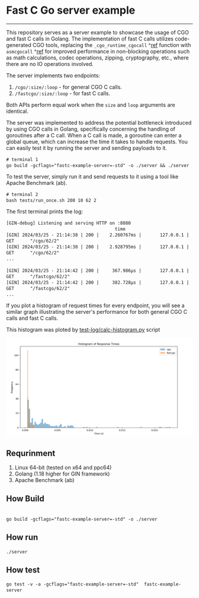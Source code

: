 # Fast C Go server example

---

This repository serves as a server example to showcase the usage of CGO and fast C calls in Golang. 
The implementation of fast C calls utilizes code-generated CGO tools, 
replacing the `_cgo_runtime_cgocall` ^[ref](https://github.com/golang/go/blob/16ce8b3925deaeb72541ee96b6ee23a08fc21dea/src/runtime/cgocall.go#L125) function 
with `asmcgocall` ^[ref](https://github.com/golang/go/blob/master/src/runtime/stubs.go#L295) for improved performance in non-blocking operations such as math calculations, codec operations, zipping, cryptography, etc., where there are no IO operations involved.

The server implements two endpoints:

1. `/cgo/:size/:loop` - for general CGO C calls.
2. `/fastcgo/:size/:loop` - for fast C calls.

Both APIs perform equal work when the `size` and `loop` arguments are identical.

The server was implemented to address the potential bottleneck introduced by using CGO calls in Golang, specifically concerning the handling of goroutines after a C call. When a C call is made, a goroutine can enter a global queue, which can increase the time it takes to handle requests.
You can easily test it by running the server and sending payloads to it.

```shell
# terminal 1
go build -gcflags="fastc-example-server=-std" -o ./server && ./server
```
To test the server, simply run it and send requests to it using a tool like Apache Benchmark (ab).

```shell
# terminal 2
bash tests/run_once.sh 200 10 62 2
```

The first terminal prints the log:
```shell
[GIN-debug] Listening and serving HTTP on :8080
                                         time
[GIN] 2024/03/25 - 21:14:38 | 200 |    2.260767ms |       127.0.0.1 | GET      "/cgo/62/2"
[GIN] 2024/03/25 - 21:14:38 | 200 |    2.928795ms |       127.0.0.1 | GET      "/cgo/62/2"
...

[GIN] 2024/03/25 - 21:14:42 | 200 |     367.986µs |       127.0.0.1 | GET      "/fastcgo/62/2"
[GIN] 2024/03/25 - 21:14:42 | 200 |     382.728µs |       127.0.0.1 | GET      "/fastcgo/62/2"
...
```
If you plot a histogram of request times for every endpoint, you will see a similar graph illustrating 
the server's performance for both general CGO C calls and fast C calls.

This histogram was ploted by [test-log/calc-histogram.py](test-log/calc-histogram.py) script

![img.png](img/hist.png)

## Requrinment

1. Linux 64-bit (tested on x64 and ppc64)
2. Golang (1.18 higher for GIN framework)
3. Apache Benchmark (ab)

## How Build

```shell

go build -gcflags="fastc-example-server=-std" -o ./server
```

## How run

```shell
./server
```

## How test

```shell
go test -v -a -gcflags="fastc-example-server=-std"  fastc-example-server
```

